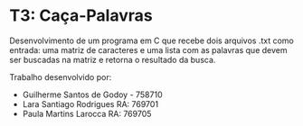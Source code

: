 # T3: Caça-Palavras

Desenvolvimento de um programa em C que recebe dois arquivos .txt como entrada: uma matriz de caracteres e uma lista com as palavras que devem ser buscadas na matriz e retorna o resultado da busca.

Trabalho desenvolvido por:
- Guilherme Santos de Godoy - 758710
- Lara Santiago Rodrigues RA: 769701
- Paula Martins Larocca RA: 769705
